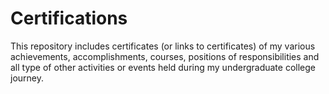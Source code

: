 # Certifications                      

This repository includes certificates (or links to certificates) of my various achievements, accomplishments, courses, positions of responsibilities and all type of other activities or events held during my undergraduate college journey.  


    
  
    
          
            
           
            
            
             
              
               
